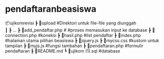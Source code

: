 # pendaftaranbeasiswa

📦ujikomrevisi 
 ┣ 📂upload                   #Direktori untuk file-file yang diunggah                                                                        
 ┃ ┣ ...
 ┣ 📜add_pendaftar.php        #	#proses memasukan input ke database
 ┣ 📜connection.php           #koneksi
 ┣ 📜hasil.php                #list pendaftar
 ┣ 📜index.php                #halaman utama pilihan beasiswa
 ┣ 📜jquery.js
 ┣ 📜mycss.css                #kustom untuk tampilan
 ┣ 📜myjs.js                  #fungsi tambahan
 ┣ 📜pendaftaran.php          #formulir pendaftaran
 ┣ 📜README.md
 ┗ 📜ujikom (1).sql           #database
